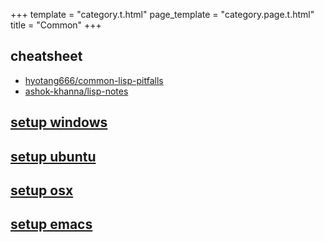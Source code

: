 +++
template = "category.t.html"
page_template = "category.page.t.html"
title = "Common"
+++

## cheatsheet

- [hyotang666/common-lisp-pitfalls](https://github.com/hyotang666/common-lisp-pitfalls)
- [ashok-khanna/lisp-notes](https://github.com/ashok-khanna/lisp-notes)

## [setup windows](./setup_windows)
## [setup ubuntu](./setup_ubuntu)
## [setup osx](./setup_osx)
## [setup emacs](./setup_emacs)
